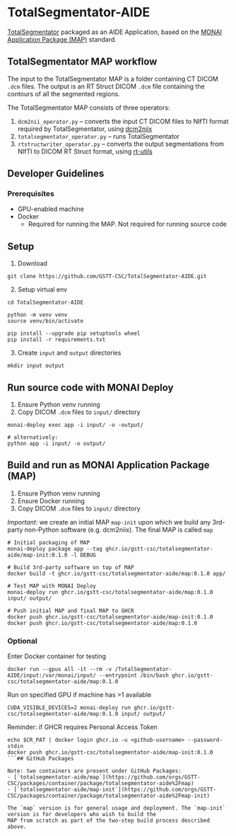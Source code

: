 # TotalSegmentator-AIDE

[TotalSegmentator](https://github.com/wasserth/TotalSegmentator) packaged as an AIDE Application, based on the [MONAI 
Application Package (MAP)](https://github.com/Project-MONAI/monai-deploy/blob/main/guidelines/monai-application-package.md) 
standard.

## TotalSegmentator MAP workflow

The input to the TotalSegmentator MAP is a folder containing CT DICOM `.dcm` files. The output is an RT Struct DICOM `.dcm` 
file containing the contours of all the segmented regions.

The TotalSegmentator MAP consists of three operators:
1. `dcm2nii_operator.py` – converts the input CT DICOM files to NIfTI format required by TotalSegmentator, using 
[dcm2niix](https://github.com/rordenlab/dcm2niix)
2. `totalsegmentator_operator.py` – runs TotalSegmentator
3. `rtstructwriter_operator.py` – converts the output segmentations from NIfTI to DICOM RT Struct format, using 
[rt-utils](https://github.com/qurit/rt-utils/tree/main/rt_utils)

## Developer Guidelines

### Prerequisites
- GPU-enabled machine
- Docker
  - Required for running the MAP. Not required for running source code

## Setup

1. Download
```shell
git clone https://github.com/GSTT-CSC/TotalSegmentator-AIDE.git
```

2. Setup virtual env
```shell
cd TotalSegmentator-AIDE

python -m venv venv
source venv/bin/activate

pip install --upgrade pip setuptools wheel
pip install -r requirements.txt
```

3. Create `input` and `output` directories
```shell
mkdir input output
```

## Run source code with MONAI Deploy

1. Ensure Python venv running
2. Copy DICOM `.dcm` files to `input/` directory


```shell
monai-deploy exec app -i input/ -o -output/

# alternatively:
python app -i input/ -o output/
```

## Build and run as MONAI Application Package (MAP)

1. Ensure Python venv running
2. Ensure Docker running
3. Copy DICOM `.dcm` files to `input/` directory

_Important:_ we create an initial MAP `map-init` upon which we build any 3rd-party non-Python software (e.g. dcm2niix). 
The final MAP is called `map`

```shell
# Initial packaging of MAP
monai-deploy package app --tag ghcr.io/gstt-csc/totalsegmentator-aide/map-init:0.1.0 -l DEBUG

# Build 3rd-party software on top of MAP
docker build -t ghcr.io/gstt-csc/totalsegmentator-aide/map:0.1.0 app/

# Test MAP with MONAI Deploy
monai-deploy run ghcr.io/gstt-csc/totalsegmentator-aide/map:0.1.0 input/ output/

# Push initial MAP and final MAP to GHCR
docker push ghcr.io/gstt-csc/totalsegmentator-aide/map-init:0.1.0
docker push ghcr.io/gstt-csc/totalsegmentator-aide/map:0.1.0
```

### Optional 

Enter Docker container for testing

```shell
docker run --gpus all -it --rm -v /TotalSegmentator-AIDE/input:/var/monai/input/ --entrypoint /bin/bash ghcr.io/gstt-csc/totalsegmentator-aide/map:0.1.0
```

Run on specified GPU if machine has >1 available

```shell
CUDA_VISIBLE_DEVICES=2 monai-deploy run ghcr.io/gstt-csc/totalsegmentator-aide/map:0.1.0 input/ output/
```

Reminder: if GHCR requires Personal Access Token
```shell
echo $CR_PAT | docker login ghcr.io -u <github-username> --password-stdin
docker push ghcr.io/gstt-csc/totalsegmentator-aide/map-init:0.1.0
```## GitHub Packages

Note: two containers are present under GitHub Packages:
- [`totalsegmentator-aide/map`](https://github.com/orgs/GSTT-CSC/packages/container/package/totalsegmentator-aide%2Fmap)
- [`totalsegmentator-aide/map-init`](https://github.com/orgs/GSTT-CSC/packages/container/package/totalsegmentator-aide%2Fmap-init)

The `map` version is for general usage and deployment. The `map-init` version is for developers who wish to build the 
MAP from scratch as part of the two-step build process described above.

